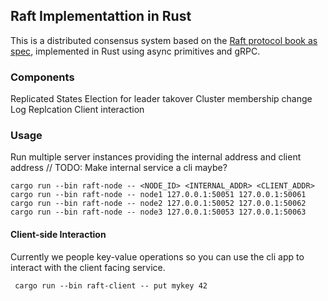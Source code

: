## Raft Implementattion in Rust

This is a distributed consensus system based on the [Raft protocol book as spec](https://pdos.csail.mit.edu/6.824/papers/raft-extended.pdf), implemented in Rust using async primitives and gRPC.

### Components

Replicated States
Election for leader takover
Cluster membership change
Log Replcation
Client interaction

### Usage

Run multiple server instances providing the internal address and client address
// TODO: Make internal service a cli maybe?

```
cargo run --bin raft-node -- <NODE_ID> <INTERNAL_ADDR> <CLIENT_ADDR>
cargo run --bin raft-node -- node1 127.0.0.1:50051 127.0.0.1:50061
cargo run --bin raft-node -- node2 127.0.0.1:50052 127.0.0.1:50062
cargo run --bin raft-node -- node3 127.0.0.1:50053 127.0.0.1:50063
```

#### Client-side Interaction

Currently we people key-value operations so you can use the cli app to interact with the client facing service. 

```
 cargo run --bin raft-client -- put mykey 42
```
